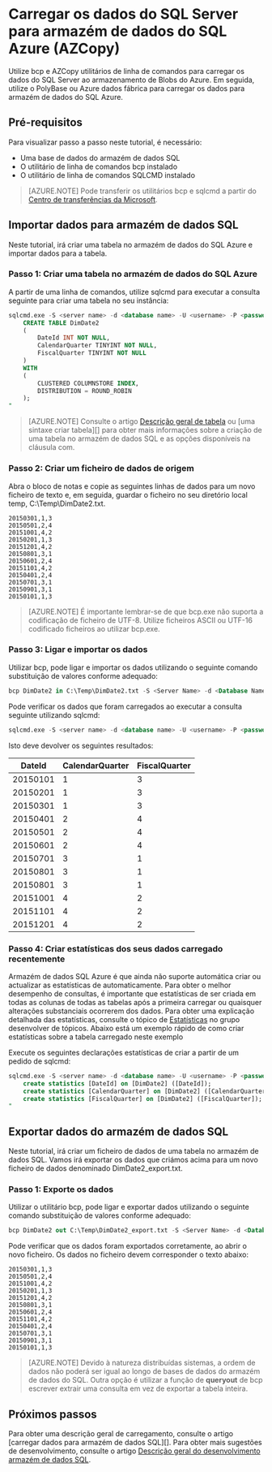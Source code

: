 <properties
   pageTitle="Carregar os dados do SQL Server para armazém de dados do SQL Azure (PolyBase) | Microsoft Azure"
   description="Utiliza bcp para exportar dados do SQL Server para ficheiros simples, AZCopy para importar dados para o armazenamento de Blobs do Azure e PolyBase para ingerir esta última os dados para armazém de dados do SQL Azure."
   services="sql-data-warehouse"
   documentationCenter="NA"
   authors="ckarst"
   manager="barbkess"
   editor=""/>

<tags
   ms.service="sql-data-warehouse"
   ms.devlang="NA"
   ms.topic="get-started-article"
   ms.tgt_pltfrm="NA"
   ms.workload="data-services"
   ms.date="06/30/2016"
   ms.author="cakarst;barbkess;sonyama"/>


# <a name="load-data-from-sql-server-into-azure-sql-data-warehouse-azcopy"></a>Carregar os dados do SQL Server para armazém de dados do SQL Azure (AZCopy)

Utilize bcp e AZCopy utilitários de linha de comandos para carregar os dados do SQL Server ao armazenamento de Blobs do Azure. Em seguida, utilize o PolyBase ou Azure dados fábrica para carregar os dados para armazém de dados do SQL Azure. 


## <a name="prerequisites"></a>Pré-requisitos

Para visualizar passo a passo neste tutorial, é necessário:

- Uma base de dados do armazém de dados SQL
- O utilitário de linha de comandos bcp instalado
- O utilitário de linha de comandos SQLCMD instalado

>[AZURE.NOTE] Pode transferir os utilitários bcp e sqlcmd a partir do [Centro de transferências da Microsoft][].

## <a name="import-data-into-sql-data-warehouse"></a>Importar dados para armazém de dados SQL

Neste tutorial, irá criar uma tabela no armazém de dados do SQL Azure e importar dados para a tabela.

### <a name="step-1-create-a-table-in-azure-sql-data-warehouse"></a>Passo 1: Criar uma tabela no armazém de dados do SQL Azure

A partir de uma linha de comandos, utilize sqlcmd para executar a consulta seguinte para criar uma tabela no seu instância:

```sql
sqlcmd.exe -S <server name> -d <database name> -U <username> -P <password> -I -Q "
    CREATE TABLE DimDate2
    (
        DateId INT NOT NULL,
        CalendarQuarter TINYINT NOT NULL,
        FiscalQuarter TINYINT NOT NULL
    )
    WITH
    (
        CLUSTERED COLUMNSTORE INDEX,
        DISTRIBUTION = ROUND_ROBIN
    );
"
```

>[AZURE.NOTE] Consulte o artigo [Descrição geral de tabela][] ou [uma sintaxe criar tabela][] para obter mais informações sobre a criação de uma tabela no armazém de dados SQL e as opções disponíveis na cláusula com.

### <a name="step-2-create-a-source-data-file"></a>Passo 2: Criar um ficheiro de dados de origem

Abra o bloco de notas e copie as seguintes linhas de dados para um novo ficheiro de texto e, em seguida, guardar o ficheiro no seu diretório local temp, C:\Temp\DimDate2.txt.

```
20150301,1,3
20150501,2,4
20151001,4,2
20150201,1,3
20151201,4,2
20150801,3,1
20150601,2,4
20151101,4,2
20150401,2,4
20150701,3,1
20150901,3,1
20150101,1,3
```

> [AZURE.NOTE] É importante lembrar-se de que bcp.exe não suporta a codificação de ficheiro de UTF-8. Utilize ficheiros ASCII ou UTF-16 codificado ficheiros ao utilizar bcp.exe.

### <a name="step-3-connect-and-import-the-data"></a>Passo 3: Ligar e importar os dados
Utilizar bcp, pode ligar e importar os dados utilizando o seguinte comando substituição de valores conforme adequado:

```sql
bcp DimDate2 in C:\Temp\DimDate2.txt -S <Server Name> -d <Database Name> -U <Username> -P <password> -q -c -t  ','
```

Pode verificar os dados que foram carregados ao executar a consulta seguinte utilizando sqlcmd:

```sql
sqlcmd.exe -S <server name> -d <database name> -U <username> -P <password> -I -Q "SELECT * FROM DimDate2 ORDER BY 1;"
```

Isto deve devolver os seguintes resultados:

DateId |CalendarQuarter |FiscalQuarter
----------- |--------------- |-------------
20150101 |1 |3
20150201 |1 |3
20150301 |1 |3
20150401 |2 |4
20150501 |2 |4
20150601 |2 |4
20150701 |3 |1
20150801 |3 |1
20150801 |3 |1
20151001 |4 |2
20151101 |4 |2
20151201 |4 |2

### <a name="step-4-create-statistics-on-your-newly-loaded-data"></a>Passo 4: Criar estatísticas dos seus dados carregado recentemente

Armazém de dados SQL Azure é que ainda não suporte automática criar ou actualizar as estatísticas de automaticamente. Para obter o melhor desempenho de consultas, é importante que estatísticas de ser criada em todas as colunas de todas as tabelas após a primeira carregar ou quaisquer alterações substanciais ocorrerem dos dados. Para obter uma explicação detalhada das estatísticas, consulte o tópico de [Estatísticas][] no grupo desenvolver de tópicos. Abaixo está um exemplo rápido de como criar estatísticas sobre a tabela carregado neste exemplo

Execute os seguintes declarações estatísticas de criar a partir de um pedido de sqlcmd:

```sql
sqlcmd.exe -S <server name> -d <database name> -U <username> -P <password> -I -Q "
    create statistics [DateId] on [DimDate2] ([DateId]);
    create statistics [CalendarQuarter] on [DimDate2] ([CalendarQuarter]);
    create statistics [FiscalQuarter] on [DimDate2] ([FiscalQuarter]);
"
```

## <a name="export-data-from-sql-data-warehouse"></a>Exportar dados do armazém de dados SQL
Neste tutorial, irá criar um ficheiro de dados de uma tabela no armazém de dados SQL. Vamos irá exportar os dados que criámos acima para um novo ficheiro de dados denominado DimDate2_export.txt.

### <a name="step-1-export-the-data"></a>Passo 1: Exporte os dados

Utilizar o utilitário bcp, pode ligar e exportar dados utilizando o seguinte comando substituição de valores conforme adequado:

```sql
bcp DimDate2 out C:\Temp\DimDate2_export.txt -S <Server Name> -d <Database Name> -U <Username> -P <password> -q -c -t ','
```
Pode verificar que os dados foram exportados corretamente, ao abrir o novo ficheiro. Os dados no ficheiro devem corresponder o texto abaixo:

```
20150301,1,3
20150501,2,4
20151001,4,2
20150201,1,3
20151201,4,2
20150801,3,1
20150601,2,4
20151101,4,2
20150401,2,4
20150701,3,1
20150901,3,1
20150101,1,3
```

>[AZURE.NOTE] Devido à natureza distribuídas sistemas, a ordem de dados não poderá ser igual ao longo de bases de dados do armazém de dados do SQL. Outra opção é utilizar a função de **queryout** de bcp escrever extrair uma consulta em vez de exportar a tabela inteira.

## <a name="next-steps"></a>Próximos passos
Para obter uma descrição geral de carregamento, consulte o artigo [carregar dados para armazém de dados SQL][].
Para obter mais sugestões de desenvolvimento, consulte o artigo [Descrição geral do desenvolvimento armazém de dados SQL][].

<!--Image references-->

<!--Article references-->

[Carregar os dados para armazém de dados SQL]: ./sql-data-warehouse-overview-load.md
[Descrição geral do desenvolvimento armazém de dados SQL]: ./sql-data-warehouse-overview-develop.md
[Descrição geral de tabela]: ./sql-data-warehouse-tables-overview.md
[Estatísticas]: ./sql-data-warehouse-tables-statistics.md

<!--MSDN references-->
[bcp]: https://msdn.microsoft.com/library/ms162802.aspx
[Sintaxe de criar tabela]: https://msdn.microsoft.com/library/mt203953.aspx

<!--Other Web references-->
[Centro de transferências da Microsoft]: https://www.microsoft.com/download/details.aspx?id=36433
